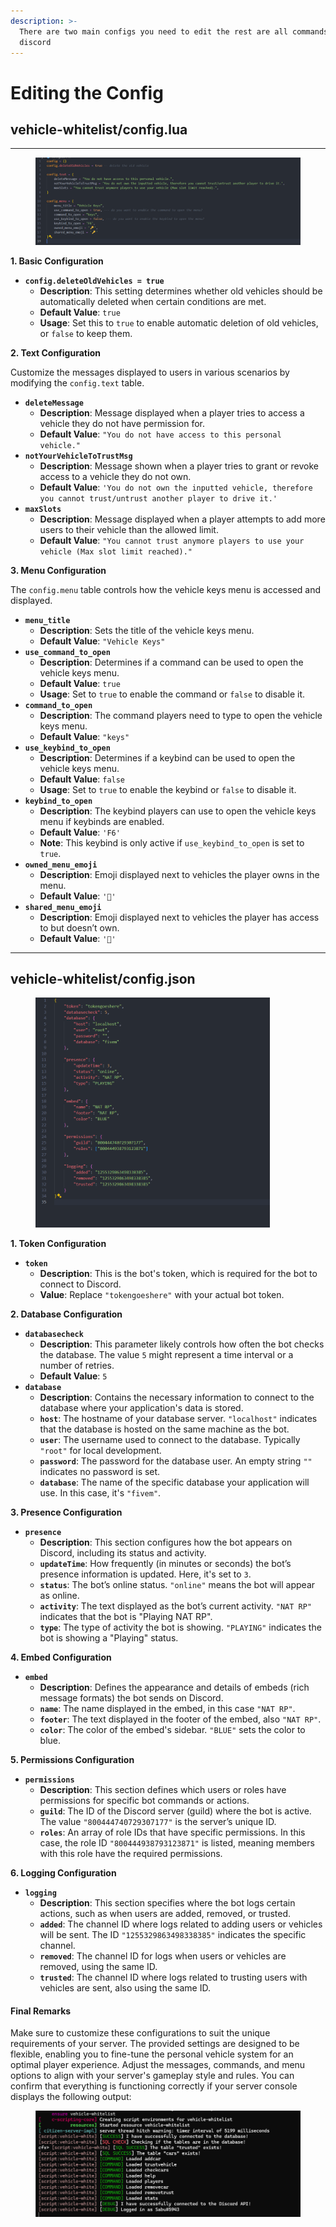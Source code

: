 ```yaml
---
description: >-
  There are two main configs you need to edit the rest are all commands trough
  discord
---
```


# Editing the Config

## vehicle-whitelist/config.lua

***

<figure><img src="../.gitbook/assets/image (7).png" alt=""><figcaption></figcaption></figure>

**1. Basic Configuration**

* **`config.deleteOldVehicles = true`**
  * **Description**: This setting determines whether old vehicles should be automatically deleted when certain conditions are met.
  * **Default Value**: `true`
  * **Usage**: Set this to `true` to enable automatic deletion of old vehicles, or `false` to keep them.

**2. Text Configuration**

Customize the messages displayed to users in various scenarios by modifying the `config.text` table.

* **`deleteMessage`**
  * **Description**: Message displayed when a player tries to access a vehicle they do not have permission for.
  * **Default Value**: `"You do not have access to this personal vehicle."`
* **`notYourVehicleToTrustMsg`**
  * **Description**: Message shown when a player tries to grant or revoke access to a vehicle they do not own.
  * **Default Value**: `'You do not own the inputted vehicle, therefore you cannot trust/untrust another player to drive it.'`
* **`maxSlots`**
  * **Description**: Message displayed when a player attempts to add more users to their vehicle than the allowed limit.
  * **Default Value**: `"You cannot trust anymore players to use your vehicle (Max slot limit reached)."`

**3. Menu Configuration**

The `config.menu` table controls how the vehicle keys menu is accessed and displayed.

* **`menu_title`**
  * **Description**: Sets the title of the vehicle keys menu.
  * **Default Value**: `"Vehicle Keys"`
* **`use_command_to_open`**
  * **Description**: Determines if a command can be used to open the vehicle keys menu.
  * **Default Value**: `true`
  * **Usage**: Set to `true` to enable the command or `false` to disable it.
* **`command_to_open`**
  * **Description**: The command players need to type to open the vehicle keys menu.
  * **Default Value**: `"keys"`
* **`use_keybind_to_open`**
  * **Description**: Determines if a keybind can be used to open the vehicle keys menu.
  * **Default Value**: `false`
  * **Usage**: Set to `true` to enable the keybind or `false` to disable it.
* **`keybind_to_open`**
  * **Description**: The keybind players can use to open the vehicle keys menu if keybinds are enabled.
  * **Default Value**: `'F6'`
  * **Note**: This keybind is only active if `use_keybind_to_open` is set to `true`.
* **`owned_menu_emoji`**
  * **Description**: Emoji displayed next to vehicles the player owns in the menu.
  * **Default Value**: `'🔑'`
* **`shared_menu_emoji`**
  * **Description**: Emoji displayed next to vehicles the player has access to but doesn’t own.
  * **Default Value**: `'🔑'`

***

## vehicle-whitelist/config.json

<figure><img src="../.gitbook/assets/image (8).png" alt="" width="375"><figcaption></figcaption></figure>

**1. Token Configuration**

* **`token`**
  * **Description**: This is the bot's token, which is required for the bot to connect to Discord.
  * **Value**: Replace `"tokengoeshere"` with your actual bot token.

**2. Database Configuration**

* **`databasecheck`**
  * **Description**: This parameter likely controls how often the bot checks the database. The value `5` might represent a time interval or a number of retries.
  * **Default Value**: `5`
* **`database`**
  * **Description**: Contains the necessary information to connect to the database where your application's data is stored.
  * **`host`**: The hostname of your database server. `"localhost"` indicates that the database is hosted on the same machine as the bot.
  * **`user`**: The username used to connect to the database. Typically `"root"` for local development.
  * **`password`**: The password for the database user. An empty string `""` indicates no password is set.
  * **`database`**: The name of the specific database your application will use. In this case, it's `"fivem"`.

**3. Presence Configuration**

* **`presence`**
  * **Description**: This section configures how the bot appears on Discord, including its status and activity.
  * **`updateTime`**: How frequently (in minutes or seconds) the bot’s presence information is updated. Here, it's set to `3`.
  * **`status`**: The bot’s online status. `"online"` means the bot will appear as online.
  * **`activity`**: The text displayed as the bot’s current activity. `"NAT RP"` indicates that the bot is "Playing NAT RP".
  * **`type`**: The type of activity the bot is showing. `"PLAYING"` indicates the bot is showing a "Playing" status.

**4. Embed Configuration**

* **`embed`**
  * **Description**: Defines the appearance and details of embeds (rich message formats) the bot sends on Discord.
  * **`name`**: The name displayed in the embed, in this case `"NAT RP"`.
  * **`footer`**: The text displayed in the footer of the embed, also `"NAT RP"`.
  * **`color`**: The color of the embed's sidebar. `"BLUE"` sets the color to blue.

**5. Permissions Configuration**

* **`permissions`**
  * **Description**: This section defines which users or roles have permissions for specific bot commands or actions.
  * **`guild`**: The ID of the Discord server (guild) where the bot is active. The value `"800444740729307177"` is the server’s unique ID.
  * **`roles`**: An array of role IDs that have specific permissions. In this case, the role ID `"800444938793123871"` is listed, meaning members with this role have the required permissions.

**6. Logging Configuration**

* **`logging`**
  * **Description**: This section specifies where the bot logs certain actions, such as when users are added, removed, or trusted.
  * **`added`**: The channel ID where logs related to adding users or vehicles will be sent. The ID `"1255329863498338385"` indicates the specific channel.
  * **`removed`**: The channel ID for logs when users or vehicles are removed, using the same ID.
  * **`trusted`**: The channel ID where logs related to trusting users with vehicles are sent, also using the same ID.

#### Final Remarks

Make sure to customize these configurations to suit the unique requirements of your server. The provided settings are designed to be flexible, enabling you to fine-tune the personal vehicle system for an optimal player experience. Adjust the messages, commands, and menu options to align with your server's gameplay style and rules. You can confirm that everything is functioning correctly if your server console displays the following output:

<figure><img src="../.gitbook/assets/image (9).png" alt=""><figcaption></figcaption></figure>
